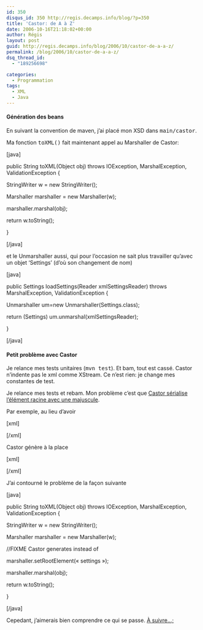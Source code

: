 ```yaml
---
id: 350
disqus_id: 350 http://regis.decamps.info/blog/?p=350
title: 'Castor: de A à Z'
date: 2006-10-16T21:18:02+00:00
author: Régis
layout: post
guid: http://regis.decamps.info/blog/2006/10/castor-de-a-a-z/
permalink: /blog/2006/10/castor-de-a-a-z/
dsq_thread_id:
  - "189256698"

categories:
  - Programmation
tags:
  - XML
  - Java
---
```

#### Génération des beans

En suivant la convention de maven, j’ai placé mon XSD dans <tt>main/castor</tt>.

Ma fonction <tt>toXML()</tt> fait maintenant appel au Marshaller de Castor:
  
[java]
	  
public String toXML(Object obj) throws IOException, MarshalException, ValidationException {
		  
StringWriter w = new StringWriter();
		  
Marshaller marshaller = new Marshaller(w);
		  
marshaller.marshal(obj);
		  
return w.toString();
	  
}
  
[/java]

et le Unmarshaller aussi, qui pour l’occasion ne sait plus travailler qu’avec un objet &lsquo;Settings’ (d’où son changement de nom)
  
[java]
	  
public Settings loadSettings(Reader xmlSettingsReader) throws MarshalException, ValidationException {
		  
Unmarshaller um=new Unmarshaller(Settings.class);
		  
return (Settings) um.unmarshal(xmlSettingsReader);
	  
}
  
[/java]

#### Petit problème avec Castor

Je relance mes tests unitaires (<tt>mvn test</tt>). Et bam, tout est cassé. Castor n’indente pas le xml comme XStream. Ce n’est rien: je change mes constantes de test.

Je relance mes tests et rebam. Mon problème c’est que [Castor sérialise l’élément racine avec une majuscule](http://permalink.gmane.org/gmane.comp.java.castor.user/4226).
  
Par exemple, au lieu d’avoir
  
[xml]
  
<settings><localRepository/></settings>
  
[/xml]
  
Castor génère à la place
  
[xml]
  
<Settings><localRepository/></Settings>
  
[/xml]

J’ai contourné le problème de la façon suivante
  
[java]
	  
public String toXML(Object obj) throws IOException, MarshalException, ValidationException {
		  
StringWriter w = new StringWriter();
		  
Marshaller marshaller = new Marshaller(w);
		  
//FIXME Castor generates <Settings> instead of <settings>
		  
marshaller.setRootElement(« settings »);
		  
marshaller.marshal(obj);
		  
return w.toString();
	  
}
  
[/java]

Cepedant, j’aimerais bien comprendre ce qui se passe. [À suivre…;](http://comments.gmane.org/gmane.comp.java.castor.user/4226?set_lines=100000&set_cite=hide)
